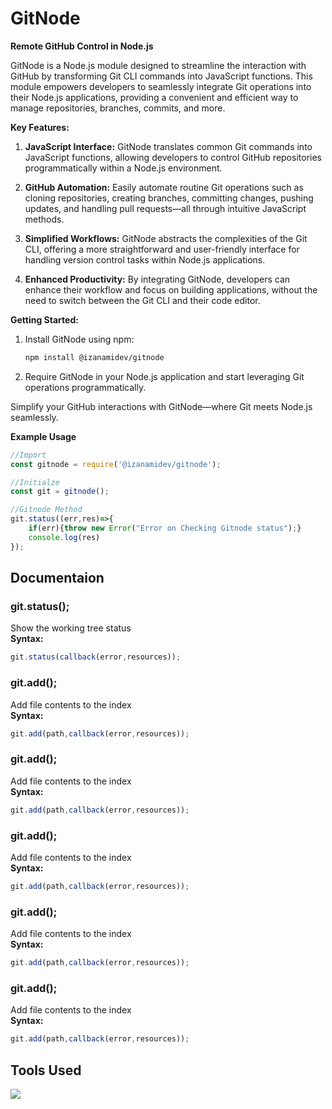 # GitNode
**Remote GitHub Control in Node.js**

GitNode is a Node.js module designed to streamline the interaction with GitHub by transforming Git CLI commands into JavaScript functions. This module empowers developers to seamlessly integrate Git operations into their Node.js applications, providing a convenient and efficient way to manage repositories, branches, commits, and more.

**Key Features:**

1. **JavaScript Interface:** GitNode translates common Git commands into JavaScript functions, allowing developers to control GitHub repositories programmatically within a Node.js environment.

2. **GitHub Automation:** Easily automate routine Git operations such as cloning repositories, creating branches, committing changes, pushing updates, and handling pull requests—all through intuitive JavaScript methods.

3. **Simplified Workflows:** GitNode abstracts the complexities of the Git CLI, offering a more straightforward and user-friendly interface for handling version control tasks within Node.js applications.

4. **Enhanced Productivity:** By integrating GitNode, developers can enhance their workflow and focus on building applications, without the need to switch between the Git CLI and their code editor.


**Getting Started:**

1. Install GitNode using npm:

   ```bash
   npm install @izanamidev/gitnode
   ```

2. Require GitNode in your Node.js application and start leveraging Git operations programmatically.

Simplify your GitHub interactions with GitNode—where Git meets Node.js seamlessly.

**Example Usage**
```javascript
//Import
const gitnode = require('@izanamidev/gitnode');

//Initialze
const git = gitnode();

//Gitnode Method
git.status((err,res)=>{
    if(err){throw new Error("Error on Checking Gitnode status");}
    console.log(res)
});
```

## Documentaion
### git.status();
Show the working tree status<br>
**Syntax:**
```javascript
git.status(callback(error,resources));
```

### git.add();
Add file contents to the index<br>
**Syntax:**
```javascript
git.add(path,callback(error,resources));
```

### git.add();
Add file contents to the index<br>
**Syntax:**
```javascript
git.add(path,callback(error,resources));
```

### git.add();
Add file contents to the index<br>
**Syntax:**
```javascript
git.add(path,callback(error,resources));
```

### git.add();
Add file contents to the index<br>
**Syntax:**
```javascript
git.add(path,callback(error,resources));
```

### git.add();
Add file contents to the index<br>
**Syntax:**
```javascript
git.add(path,callback(error,resources));
```

## Tools Used
<img src="https://skillicons.dev/icons?i=npm,git,nodejs,javascript" />